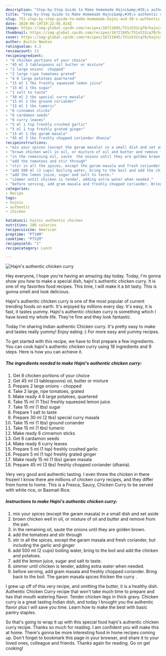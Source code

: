 ```yaml
---
description: "Step-by-Step Guide to Make Homemade Hajni&amp;#39;s authentic chicken curry"
title: "Step-by-Step Guide to Make Homemade Hajni&amp;#39;s authentic chicken curry"
slug: 751-step-by-step-guide-to-make-homemade-hajni-and-39-s-authentic-chicken-curry
date: 2020-06-19T19:22:05.814Z
image: https://img-global.cpcdn.com/recipes/16721045/751x532cq70/hajnis-authentic-chicken-curry-recipe-main-photo.jpg
thumbnail: https://img-global.cpcdn.com/recipes/16721045/751x532cq70/hajnis-authentic-chicken-curry-recipe-main-photo.jpg
cover: https://img-global.cpcdn.com/recipes/16721045/751x532cq70/hajnis-authentic-chicken-curry-recipe-main-photo.jpg
author: Austin Newton
ratingvalue: 4.3
reviewcount: 13
recipeingredient:
- "8 chicken portions of your choice"
- "45 ml 3 tablespoons oil butter or mixture"
- "2 large onions  chopped"
- "2 large ripe tomatoes grated"
- "4 6 large potatoes quartered"
- "15 ml 1 Tbs freshly squeezed lemon juice"
- "15 ml 1 tbs sugar"
- "1 salt to taste"
- "30 ml 2 tbs special curry masala"
- "15 ml 1 tbs ground coriander"
- "15 ml 1 tbs tumeric"
- "6 cinnamon sticks"
- "6 cardamon seeds"
- "6 curry leaves"
- "5 ml 1 tsp freshly crushed garlic"
- "5 ml 1 tsp freshly grated ginger"
- "15 ml 1 tbs garam masala"
- "45 ml 3 tbs freshly chopped coriander dhania"
recipeinstructions:
- "mix your spices (except the garam masala) in a small dish and set aside"
- "brown chicken well in oil, or mixture of oil and butter and remove from the pan."
- "in the remaining oil, saute  the onions until they are golden brown."
- "add the tomatoes and stir through"
- "stir in all the spices, except the garam masala and fresh coriander, but including the garlic and ginger"
- "add 500 ml (2 cups) boiling water, bring to the boil and add the chicken and potatoes."
- "add the lemon juice, sugar and salt to taste."
- "simmer until chicken is tender, adding extra water when needed."
- "before serving, add gram masala and freshly chopped coriander. Bring back to the boil. The garam masala spices thicken the curry ."
categories:
- Recipe
tags:
- hajnis
- authentic
- chicken

katakunci: hajnis authentic chicken 
nutrition: 206 calories
recipecuisine: American
preptime: "PT10M"
cooktime: "PT52M"
recipeyield: "1"
recipecategory: Lunch

---
```



![Hajni&#39;s authentic chicken curry](https://img-global.cpcdn.com/recipes/16721045/751x532cq70/hajnis-authentic-chicken-curry-recipe-main-photo.jpg)

Hey everyone, I hope you're having an amazing day today. Today, I'm gonna show you how to make a special dish, hajni&#39;s authentic chicken curry. It is one of my favorites food recipes. This time, I will make it a bit tasty. This is gonna smell and look delicious.

Hajni&#39;s authentic chicken curry is one of the most popular of current trending foods on earth. It's enjoyed by millions every day. It's easy, it is fast, it tastes yummy. Hajni&#39;s authentic chicken curry is something which I have loved my whole life. They're fine and they look fantastic.

Today I&#39;m sharing Indian authentic Chicken curry. It&#39;s pretty easy to make and tastes really yummy! Enjoy eating :) For more easy and yummy recipes.


To get started with this recipe, we have to first prepare a few ingredients. You can cook hajni&#39;s authentic chicken curry using 18 ingredients and 9 steps. Here is how you can achieve it.

<!--inarticleads1-->

##### The ingredients needed to make Hajni&#39;s authentic chicken curry:

1. Get 8 chicken portions of your choice
1. Get 45 ml (3 tablespoons) oil, butter or mixture
1. Prepare 2 large onions - chopped
1. Take 2 large, ripe tomatoes, grated
1. Make ready 4 6 large potatoes, quartered
1. Take 15 ml (1 Tbs) freshly squeezed lemon juice.
1. Take 15 ml (1 tbs) sugar
1. Prepare 1 salt to taste
1. Prepare 30 ml (2 tbs) special curry masala
1. Take 15 ml (1 tbs) ground coriander
1. Take 15 ml (1 tbs) tumeric
1. Make ready 6 cinnamon sticks
1. Get 6 cardamon seeds
1. Make ready 6 curry leaves
1. Prepare 5 ml (1 tsp) freshly crushed garlic
1. Prepare 5 ml (1 tsp) freshly grated ginger
1. Make ready 15 ml (1 tbs) garam masala
1. Prepare 45 ml (3 tbs) freshly chopped coriander (dhania).


Very very good and authentic tasting. I even threw the chicken in there frozen! I know there are millions of chicken curry recipes, and they differ from home to home. This is a Fresca, Saucy, Chicken Curry to be served with white rice, or Basmati Rice. 

<!--inarticleads2-->

##### Instructions to make Hajni&#39;s authentic chicken curry:

1. mix your spices (except the garam masala) in a small dish and set aside
1. brown chicken well in oil, or mixture of oil and butter and remove from the pan.
1. in the remaining oil, saute  the onions until they are golden brown.
1. add the tomatoes and stir through
1. stir in all the spices, except the garam masala and fresh coriander, but including the garlic and ginger
1. add 500 ml (2 cups) boiling water, bring to the boil and add the chicken and potatoes.
1. add the lemon juice, sugar and salt to taste.
1. simmer until chicken is tender, adding extra water when needed.
1. before serving, add gram masala and freshly chopped coriander. Bring back to the boil. The garam masala spices thicken the curry .


I grew up off of this very recipe, and omitting the butter, it is a healthy dish. Authentic Chicken Curry recipe that won&#39;t take much time to prepare and has that mouth watering flavor. Tender chicken legs in thick gravy. Chicken curry is a great tasting Indian dish, and today I brought you the authentic flavor plus I will save you time. Learn how to make the best with basic pantry staples. 

So that's going to wrap it up with this special food hajni&#39;s authentic chicken curry recipe. Thanks so much for reading. I am confident you will make this at home. There's gonna be more interesting food in home recipes coming up. Don't forget to bookmark this page in your browser, and share it to your loved ones, colleague and friends. Thanks again for reading. Go on get cooking!
